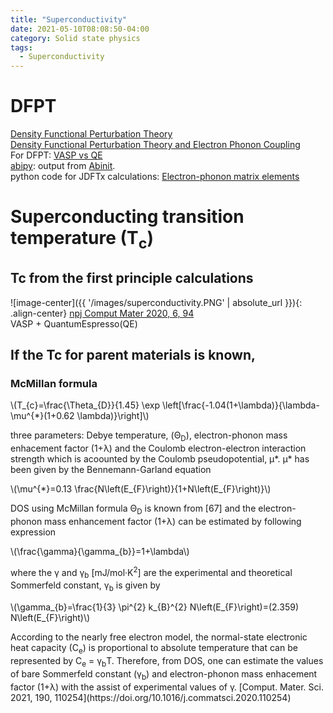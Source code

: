```yaml
---
title: "Superconductivity"
date: 2021-05-10T08:08:50-04:00
category: Solid state physics
tags:
  - Superconductivity
---
```


# DFPT
[Density Functional Perturbation Theory](http://cmt.dur.ac.uk/sjc/thesis_prt/node39.html)  
[Density Functional Perturbation Theory and Electron Phonon Coupling](https://www.cond-mat.de/events/correl13/manuscripts/heid.pdf)  
For DFPT: [VASP vs QE](https://www.researchgate.net/post/Can-anyone-mention-some-things-that-can-be-done-with-Quantum-Espresso-that-cannot-be-done-with-VASP)  
[abipy](https://abinit.github.io/abipy/gallery/plot_a2f.html): output from [Abinit](https://www.abinit.org/).  
python code for JDFTx calculations: [Electron-phonon matrix elements](http://jdftx.org/EphMatrixElements.html)  


# Superconducting transition temperature (T<sub>c</sub>)

## Tc from the first principle calculations  
![image-center]({{ '/images/superconductivity.PNG' | absolute_url }}){: .align-center}
[npj Comput Mater 2020, 6, 94](https://doi.org/10.1038/s41524-020-00365-9)  
VASP + QuantumEspresso(QE)  



## If the Tc for parent materials is known,  
### McMillan formula
<p><span class="math inline">\(T_{c}=\frac{\Theta_{D}}{1.45} \exp \left[\frac{-1.04(1+\lambda)}{\lambda-\mu^{*}(1+0.62 \lambda)}\right]\)</span></p>
three parameters: Debye temperature, (Θ<sub>D</sub>), electron-phonon mass enhacement factor (1+λ) and the Coulomb electron-electron interaction strength which is acoounted by the Coulomb pseudopotential, μ*.  
μ* has been given by the Bennemann-Garland equation  
<p><span class="math inline">\(\mu^{*}=0.13 \frac{N\left(E_{F}\right)}{1+N\left(E_{F}\right)}\)</span></p>
DOS using McMillan formula  
Θ<sub>D</sub> is known from [67] and the electron-phonon mass enhancement factor (1+λ) can be estimated by following expression  
<p><span class="math inline">\(\frac{\gamma}{\gamma_{b}}=1+\lambda\)</span></p>  
where the γ and γ<sub>b</sub> [mJ/mol·K<sup>2</sup>] are the experimental and theoretical Sommerfeld constant, γ<sub>b</sub> is given by  
<p><span class="math inline">\(\gamma_{b}=\frac{1}{3} \pi^{2} k_{B}^{2} N\left(E_{F}\right)=(2.359) N\left(E_{F}\right)\)</span></p>
According to the nearly free electron model, the normal-state electronic heat capacity (C<sub>e</sub>) is proportional to absolute temperature that can be represented by C<sub>e</sub> = γ<sub>b</sub>T. Therefore, from DOS, one can estimate the values of bare Sommerfeld constant (γ<sub>b</sub>) and electron-phonon mass enhacement factor (1+λ) with the assist of experimental values of γ.  
[Comput. Mater. Sci. 2021, 190, 110254](https://doi.org/10.1016/j.commatsci.2020.110254)
